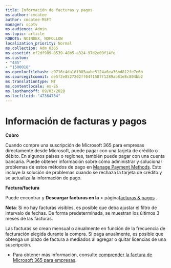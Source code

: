```yaml
---
title: Información de facturas y pagos
ms.author: cmcatee
author: cmcatee-MSFT
manager: scotv
ms.audience: Admin
ms.topic: article
ROBOTS: NOINDEX, NOFOLLOW
localization_priority: Normal
ms.collection: Adm_O365
ms.assetid: ef2df989-8539-48b5-a324-97d2e09f14fe
ms.custom:
- "485"
- "1500018"
ms.openlocfilehash: c9716c4da16f085aabe5124a6ea36bd812fe7e6b
ms.sourcegitcommit: de5f2e8527202ff04f1587f1289ab81e8c804bb2
ms.translationtype: MT
ms.contentlocale: es-ES
ms.lasthandoff: 09/03/2020
ms.locfileid: "47364784"
---
```

# <a name="invoice-and-payment-information"></a>Información de facturas y pagos

**Cobro**

Cuando compre una suscripción de Microsoft 365 para empresas directamente desde Microsoft, puede pagar con una tarjeta de crédito o débito.  En algunos países o regiones, también puede pagar con una cuenta bancaria.  Puede obtener información sobre cómo administrar y solucionar problemas de estos métodos de pago en [Manage Payment Methods](https://docs.microsoft.com/microsoft-365/commerce/billing-and-payments/manage-payment-methods). Esto incluye la solución de problemas cuando se rechaza la tarjeta de crédito y se actualiza la información de pago.

**Factura/factura**

Puede encontrar y **Descargar facturas en la**  >  página[facturas & pagos](https://go.microsoft.com/fwlink/p/?linkid=848039) .  

**Nota**: Si no hay facturas visibles, es posible que deba ajustar el filtro de intervalo de fechas.  De forma predeterminada, se muestran los últimos 3 meses de las facturas.

Las facturas se crean mensual o anualmente en función de la frecuencia de facturación elegida durante la compra.  Si paga anualmente, es posible que obtenga un plazo de factura a mediados al agregar o quitar licencias de una suscripción.

- Para obtener más información, consulte [comprender la factura de Microsoft 365 para empresas](https://docs.microsoft.com/microsoft-365/commerce/billing-and-payments/understand-your-invoice2).
